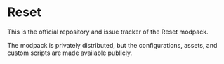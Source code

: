 # Reset

This is the official repository and issue tracker of the Reset modpack. 

The modpack is privately distributed, but the configurations, assets, and custom scripts are made available publicly.

